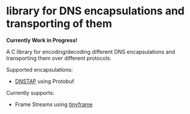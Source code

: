 # library for DNS encapsulations and transporting of them

**Currently Work in Progress!**

A C library for encoding/decoding different DNS encapsulations and
transporting them over different protocols.

Supported encapsulations:
- [DNSTAP](http://dnstap.info) using Protobuf

Currently supports:
- Frame Streams using [tinyframe](https://github.com/DNS-OARC/tinyframe)
